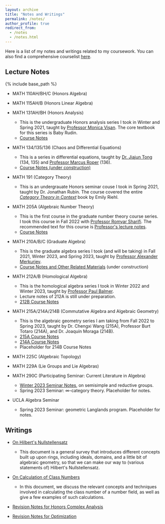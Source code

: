 ```yaml
---
layout: archive
title: "Notes and Writings"
permalink: /notes/
author_profile: true
redirect_from:
  - /notes
  - /notes.html
---
```


Here is a list of my notes and writings related to my coursework. You can also find a comprehensive courselist [here](https://jiantongliu.github.io/coursework.html). 

Lecture Notes
------

{% include base_path %}

* MATH 110AH/BH/C (Honors Algebra)

* MATH 115AH/B (Honors Linear Algebra)

* MATH 131AH/BH (Honors Analysis)
  * This is the undergraduate Honors analysis series I took in Winter and Spring 2021, taught by [Professor Monica Vișan](https://www.math.ucla.edu/~visan/). The core textbook for this series is Baby Rudin. 
  * <a href = "../files/131H_Notes.pdf">Course Notes</a>


* MATH 134/135/136 (Chaos and Differential Equations)
  * This is a series in differential equations, taught by [Dr. Jiajun Tong](http://faculty.bicmr.pku.edu.cn/~tongj/) (134, 135) and [Professor Marcus Roper](https://www.marcusroper.org/) (136). 
  * <a href = "../files/Differential_Equations_Notes.pdf">Course Notes (under construction)</a>

* MATH 191 (Category Theory)
  * This is an undergrauate Honors seminar couse I took in Spring 2021, taught by Dr. Jonathan Rubin. The course covered the entire [_Category Theory in Context_](https://math.jhu.edu/~eriehl/context.pdf) book by Emily Riehl.


* MATH 205A (Algebraic Number Theory)
  * This is the first course in the graduate number theory course series. I took this course in Fall 2022 with [Professor Romyar Sharifi](https://www.math.ucla.edu/~sharifi/). The recommended text for this course is [Professor's lecture notes](https://www.math.ucla.edu/~sharifi/algnum.pdf). 
  * <a href = "../files/205A_Notes.pdf">Course Notes</a>

* MATH 210A/B/C (Graduate Algebra)
  * This is the graduate algebra series I took (and will be taking) in Fall 2021, Winter 2023, and Spring 2023, taught by [Professor Alexander Merkurjev](https://www.math.ucla.edu/~merkurev/). 
  * <a href = "../files/Graduate_Algebra_Book.pdf">Course Notes and Other Related Materials</a> (under construction)

* MATH 212A/B (Homological Algebra)
  * This is the homological algebra series I took in Winter 2022 and Winter 2023, taught by [Professor Paul Balmer](https://www.math.ucla.edu/~balmer/).
  * Lecture notes of 212A is still under preparation. 
  * <a href = "../files/212B_Notes.pdf">212B Course Notes</a>

* MATH 215A/214A/214B (Commutative Algebra and Algebraic Geometry)
  * This is the algebraic geometry series I am taking from Fall 2022 to Spring 2023, taught by Dr. Chengxi Wang (215A), Professor Burt Totaro (214A), and Dr. Joaquín Moraga (214B). 
  * <a href = "../files/215A_Notes_Revised.pdf">215A Course Notes</a>
  * <a href = "../files/214A_Notes.pdf">214A Course Notes</a>
  * Placeholder for 214B Course Notes

* MATH 225C (Algebraic Topology)

* MATH 229A (Lie Groups and Lie Algebras)

* MATH 290C (Participating Seminar: Current Literature in Algebra)
  * <a href = "../files/Winter_2023_Algebra_Seminar.pdf">Winter 2023 Seminar Notes</a>, on semisimple and reductive groups. 
  * Spring 2023 Seminar: $\infty$-category theory. Placeholder for notes. 

* UCLA Algebra Seminar 
  * Spring 2023 Seminar: geometric Langlands program. Placeholder for notes. 

Writings
------
* <a href = "../files/Hilbert_s_Nullstellensatz.pdf">On Hilbert's Nullstellensatz</a>
  * This document is a general survey that introduces different concepts built up upon rings, including ideals, domains, and a little bit of algebraic geometry, so that we can make our way to (various statements of) Hilbert's Nullstellensatz. 

* <a href = "../files/On_Calculation_of_Class_Numbers.pdf">On Calculation of Class Numbers</a>
  * In this document, we discuss the relevant concepts and techniques involved in calculating the class number of a number field, as well as give a few examples of such calculations. 

* <a href = "../files/132H_Revision.pdf">Revision Notes for Honors Complex Analysis</a>

* <a href = "../files/164_Revision.pdf">Revision Notes for Optimization</a>
